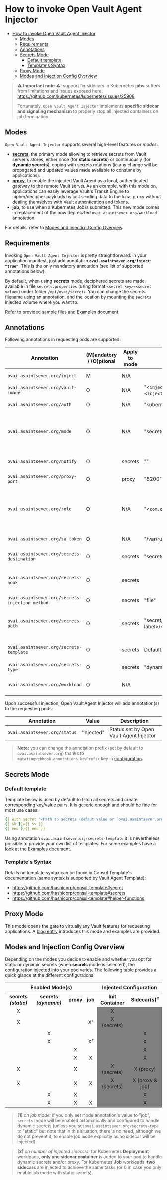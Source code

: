# How to invoke Open Vault Agent Injector

- [How to invoke Open Vault Agent Injector](#how-to-invoke-open-vault-agent-injector)
  - [Modes](#modes)
  - [Requirements](#requirements)
  - [Annotations](#annotations)
  - [Secrets Mode](#secrets-mode)
    - [Default template](#default-template)
    - [Template's Syntax](#templates-syntax)
  - [Proxy Mode](#proxy-mode)
  - [Modes and Injection Config Overview](#modes-and-injection-config-overview)

> ⚠️ **Important note** ⚠️: support for sidecars in Kubernetes **jobs** suffers from limitations and issues exposed here: <https://github.com/kubernetes/kubernetes/issues/25908>.
>
> Fortunately, `Open Vault Agent Injector` implements **specific sidecar and signaling mechanism** to properly stop all injected containers on job termination.

## Modes

`Open Vault Agent Injector` supports several high-level features or *modes*:

- [**secrets**](#secrets-mode), the primary mode allowing to retrieve secrets from Vault server's stores, either once (for **static secrets**) or continuously (for **dynamic secrets**), coping with secrets rotations (ie any change will be propagated and updated values made available to consume by applications).
- [**proxy**](#proxy-mode), to enable the injected Vault Agent as a local, authenticated gateway to the remote Vault server. As an example, with this mode on, applications can easily leverage Vault's Transit Engine to cipher/decipher payloads by just sending data to the local proxy without dealing themselves with Vault authentication and tokens.
- **job**, to use when a Kubernetes Job is submitted. This new mode comes in replacement of the now deprecated `ovai.asaintsever.org/workload` annotation.

For details, refer to [Modes and Injection Config Overview](#modes-and-injection-config-overview).

## Requirements

Invoking `Open Vault Agent Injector` is pretty straightforward: in your application manifest, just add annotation **`ovai.asaintsever.org/inject: "true"`**. This is the only mandatory annotation (see list of supported annotations below).

By default, when using **secrets** mode, deciphered secrets are made available in file `secrets.properties` (using format `<secret key>=<secret value>`) under folder `/opt/ovai/secrets`. You can change the secrets filename using an annotation, and the location by mounting the `secrets` injected volume where you want to.

Refer to provided [sample files](../samples) and [Examples](Examples.md) document.

## Annotations

Following annotations in requesting pods are supported:

| Annotation                            | (M)andatory / (O)ptional |  Apply to mode | Default Value        | Supported Values               | Description |
|---------------------------------------|--------------------------|-----------------|----------------------|--------------------------------|-------------|
| `ovai.asaintsever.org/inject`     | M           |    N/A          |                      | "true" / "on" / "yes" / "y"  | Ask for injection to get secrets from Vault    |
| `ovai.asaintsever.org/vault-image` | O          |    N/A          | "<`injectconfig.vault.image.path` Helm value>:<`injectconfig.vault.image.tag` Helm value>"  | Any image with Vault installed | The image to be injected in your pod |
| `ovai.asaintsever.org/auth`       | O           |    N/A          | "kubernetes"   | "kubernetes" / "approle" | Vault Auth Method to use. **Static secrets only supports "kubernetes" authentication method** |
| `ovai.asaintsever.org/mode`       | O           |    N/A          | "secrets"      | "secrets" / "proxy" / "job" / Comma-separated values (eg "secrets,proxy") | Enable provided mode(s). **Note: `secrets` mode will be enabled if you only set `job` mode**   |
| `ovai.asaintsever.org/notify`     | O           |    secrets   | ""   | Comma-separated strings  | List of commands to notify application/service of secrets change, one per secrets path. **Usage context: dynamic secrets only** |
| `ovai.asaintsever.org/proxy-port` | O           |    proxy        | "8200"    | Any allowed port value  | Port for local Vault proxy |
| `ovai.asaintsever.org/role`       | O           |    N/A          | "\<`com.ovai.application` label\>" | Any string    | **Only used with "kubernetes" Vault Auth Method**. Vault role associated to requesting pod. If annotation not used, role is read from label defined by `mutatingwebhook.annotations.appLabelKey` key (refer to [configuration](Configuration.md)) which is `com.ovai.application` by default |
| `ovai.asaintsever.org/sa-token`   | O           |    N/A         | "/var/run/secrets/kubernetes.io/serviceaccount/token" | Any string | Full path to service account token used for Vault Kubernetes authentication |
| `ovai.asaintsever.org/secrets-destination` | O     | secrets | "secrets.properties" | Comma-separated strings  | List of secrets filenames (without path), one per secrets path |
| `ovai.asaintsever.org/secrets-hook`        | O     | secrets |  | "true" / "on" / "yes" / "y" | If set, lifecycle hooks will be added to pod's container(s) to wait for secrets files. **Usage context: dynamic secrets only. Do not use with `job` mode** |
| `ovai.asaintsever.org/secrets-injection-method` | O   | secrets | "file" | "file" / "env" | Method used to provide secrets to applications. **Note: `env` method only supports static secrets** |
| `ovai.asaintsever.org/secrets-path`        | O     | secrets | "secret/<`com.ovai.application` label>/<`com.ovai.service` label>" | Comma-separated strings | List of secrets engines and path. If annotation not used, path is set from labels defined by `mutatingwebhook.annotations.appLabelKey`  and `mutatingwebhook.annotations.appServiceLabelKey` keys (refer to [configuration](Configuration.md))      |
| `ovai.asaintsever.org/secrets-template`    | O     | secrets  | [Default template](#default-template) | templates separated with `---` | Allow to override default template. Ignore `ovai.asaintsever.org/secrets-path` annotation if set |
| `ovai.asaintsever.org/secrets-type` | O  | secrets | "dynamic" | "static" / "dynamic" | Type of secrets to handle (see details [here](announcements/Static-vs-Dynamic-Secrets.md)) |
| `ovai.asaintsever.org/workload`   | O      | N/A |   | "job" | Type of submitted workload. **⚠️ Deprecated: use `ovai.asaintsever.org/mode` instead. Using this annotation will enable `job` mode ⚠️** |

Upon successful injection, Open Vault Agent Injector will add annotation(s) to the requesting pods:

| Annotation                        | Value      | Description                                 |
|-----------------------------------|------------|---------------------------------------------|
| `ovai.asaintsever.org/status` | "injected" | Status set by Open Vault Agent Injector        |

> **Note:** you can change the annotation prefix (set by default to `ovai.asaintsever.org`) thanks to `mutatingwebhook.annotations.keyPrefix` key in [configuration](Configuration.md).

## Secrets Mode

### Default template

Template below is used by default to fetch all secrets and create corresponding key/value pairs. It is generic enough and should be fine for most use cases:

<!-- {% raw %} -->
```yaml
{{ with secret "<Path to secrets (defaut value or `ovai.asaintsever.org/secrets-path` annotation)>" }}{{ range $k, $v := .Data }}
{{ $k }}={{ $v }}
{{ end }}{{ end }}
```
<!-- {% endraw %}) -->

Using annotation `ovai.asaintsever.org/secrets-template` it is nevertheless possible to provide your own list of templates. For some examples have a look at the [Examples](Examples.md) document.

### Template's Syntax

Details on template syntax can be found in Consul Template's documentation (same syntax is supported by Vault Agent Template):

- <https://github.com/hashicorp/consul-template#secret>
- <https://github.com/hashicorp/consul-template#secrets>
- <https://github.com/hashicorp/consul-template#helper-functions>

## Proxy Mode

This mode opens the gate to virtually any Vault features for requesting applications. A [blog entry](announcements/Discovering-Vault-Sidecar-Injector-Proxy.md) introduces this mode and examples are provided.

## Modes and Injection Config Overview

Depending on the modes you decide to enable and whether you opt for static or dynamic secrets (when **secrets** mode is selected), the configuration injected into your pod varies. The following table provides a quick glance at the different configurations.

<table>
  <colgroup span="4"></colgroup>
  <colgroup span="2"></colgroup>
  <tr>
    <th colspan="4" scope="colgroup">Enabled Mode(s)</th>
    <th colspan="2" scope="colgroup">Injected Configuration</th>
  </tr>
  <tr>
    <th scope="col"><b>secrets</b> <i>(static)</i></th>
    <th scope="col"><b>secrets</b> <i>(dynamic)</i></th>
    <th scope="col"><b>proxy</b></th>
    <th scope="col"><b>job</b></th>
    <th scope="col">Init Container</th>
    <th scope="col">Sidecar(s)<i>²</i></th>
  </tr>
  <tr>
    <td align="center">X</td><td/><td/><td/><td align="center" bgcolor="grey">X</td><td bgcolor="grey"/>
  </tr>
  <tr>
    <td align="center">X</td><td/><td/><td align="center">X<b><i>¹</i></b></td><td align="center" bgcolor="grey">X (secrets)</td><td align="center" bgcolor="grey"/>
  </tr>
  <tr>
    <td/><td align="center">X</td><td/><td/><td bgcolor="grey"/><td align="center" bgcolor="grey">X</td>
  </tr>
  <tr>
    <td/><td align="center">X</td><td/><td align="center">X<b><i>¹</i></b></td><td bgcolor="grey"/><td align="center" bgcolor="grey">X</td>
  </tr>
  <tr>
    <td/><td/><td align="center">X</td><td/><td bgcolor="grey"/><td align="center" bgcolor="grey">X</td>
  </tr>
  <tr>
    <td/><td/><td align="center">X</td><td align="center">X</td><td bgcolor="grey"/><td align="center" bgcolor="grey">X</td>
  </tr>
  <tr>
    <td align="center">X</td><td/><td align="center">X</td><td/><td align="center" bgcolor="grey">X (secrets)</td><td align="center" bgcolor="grey">X (proxy)</td>
  </tr>
  <tr>
    <td align="center">X</td><td/><td align="center">X</td><td align="center">X</td><td align="center" bgcolor="grey">X (secrets)</td><td align="center" bgcolor="grey">X (proxy & job)</td>
  </tr>
  <tr>
    <td/><td align="center">X</td><td align="center">X</td><td/><td bgcolor="grey"/><td align="center" bgcolor="grey">X</td>
  </tr>
  <tr>
    <td/><td align="center">X</td><td align="center">X</td><td align="center">X</td><td bgcolor="grey"/><td align="center" bgcolor="grey">X</td>
  </tr>
</table>

> **[1]** *on job mode:* if you only set mode annotation's value to "job", `secrets` mode will be enabled automatically and configured to handle dynamic secrets (unless you set `ovai.asaintsever.org/secrets-type` to "static" but note that in this situation, there is no need, although we do not prevent it, to enable job mode explicitly as no sidecar will be injected).

> **[2]** *on number of injected sidecars:* for Kubernetes **Deployment** workloads, **only one sidecar container** is added to your pod to handle dynamic secrets and/or proxy. For Kubernetes **Job** workloads, **two sidecars** are injected to achieve the same tasks (or 0 in case you only enable job mode with static secrets).
